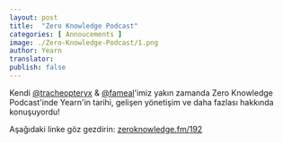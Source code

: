 ```yaml
---
layout: post
title:  "Zero Knowledge Podcast"
categories: [ Annoucements ]
image: ./Zero-Knowledge-Podcast/1.png
author: Yearn
translator:
publish: false
---
```


Kendi [@tracheopteryx](https://twitter.com/tracheopteryx) & [@fameal](https://twitter.com/fameal)'imiz yakın zamanda Zero Knowledge Podcast'inde Yearn'in tarihi, gelişen yönetişim ve daha fazlası hakkında konuşuyordu!

Aşağıdaki linke göz gezdirin:
[zeroknowledge.fm/192](https://www.zeroknowledge.fm/192)
